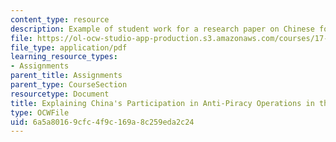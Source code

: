 ```yaml
---
content_type: resource
description: Example of student work for a research paper on Chinese foreign policy.
file: https://ol-ocw-studio-app-production.s3.amazonaws.com/courses/17-408-chinese-foreign-policy-fall-2013/6a5a80169cfc4f9c169a8c259eda2c24_MIT17_408F13_ExplinigChina.pdf
file_type: application/pdf
learning_resource_types:
- Assignments
parent_title: Assignments
parent_type: CourseSection
resourcetype: Document
title: Explaining China's Participation in Anti-Piracy Operations in the Gulf of Aden
type: OCWFile
uid: 6a5a8016-9cfc-4f9c-169a-8c259eda2c24
---
```

